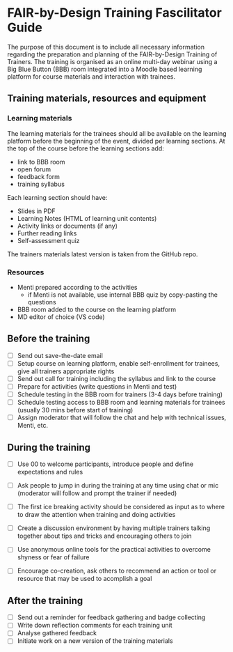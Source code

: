 [_metadata_:author]:- "Skills4EOSC T2.3"
[_metadata_:title]:- "FAIR-by-Design Training of Trainers Fascilitator Guide"
[_metadata_:tags]:- "FAIR-by-Design learning materials, FAIR learning objects, fascilitator guide"

# FAIR-by-Design Training Fascilitator Guide

The purpose of this document is to include all necessary information regarding the preparation and planning of the FAIR-by-Design Training of Trainers.
The training is organised as an online multi-day webinar using a Big Blue Button (BBB) room integrated into a Moodle based learning platform for course materials and interaction with trainees. 

## Training materials, resources and equipment
### Learning materials
The learning materials for the trainees should all be available on the learning platform before the beginning of the event, divided per learning sections. 
At the top of the course before the learning sections add:
- link to BBB room
- open forum
- feedback form
- training syllabus

Each learning section should have:
- Slides in PDF
- Learning Notes (HTML of learning unit contents)
- Activity links or documents (if any)
- Further reading links
- Self-assessment quiz

The trainers materials latest version is taken from the GitHub repo.

### Resources
- Menti prepared according to the activities
    - if Menti is not available, use internal BBB quiz by copy-pasting the questions
- BBB room added to the course on the learning platform
- MD editor of choice (VS code)

## Before the training
- [ ] Send out save-the-date email
- [ ] Setup course on learning platform, enable self-enrollment for trainees, give all trainers appropriate rights
- [ ] Send out call for training including the syllabus and link to the course
- [ ] Prepare for activities (write questions in Menti and test) 
- [ ] Schedule testing in the BBB room for trainers (3-4 days before training)
- [ ] Schedule testing access to BBB room and learning materials for trainees (usually 30 mins before start of training)
- [ ] Assign moderator that will follow the chat and help with technical issues, Menti, etc.

## During the training
- [ ] Use 00 to welcome participants, introduce people and define expectations and rules
- [ ] Ask people to jump in during the training at any time using chat or mic (moderator will follow and prompt the trainer if needed)
- [ ] The first ice breaking activity should be considered as input as to where to draw the attention when training and doing activities
- [ ] Create a discussion environment by having multiple trainers talking together about tips and tricks and encouraging others to join
- [ ] Use anonymous online tools for the practical activities to overcome shyness or fear of failure
- [ ] Encourage co-creation, ask others to recommend an action or tool or resource that may be used to acomplish a goal


## After the training
- [ ] Send out a reminder for feedback gathering and badge collecting
- [ ] Write down reflection comments for each training unit
- [ ] Analyse gathered feedback
- [ ] Initiate work on a new version of the training materials 
